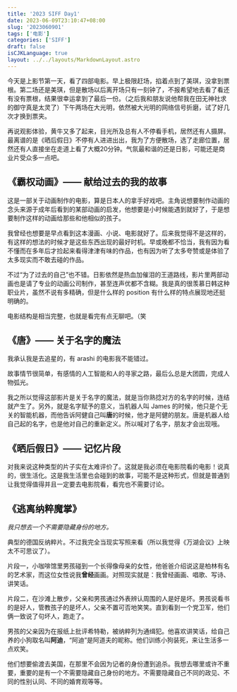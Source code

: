 ```yaml
---
title: '2023 SIFF Day1'
date: 2023-06-09T23:10:47+08:00
slug: '2023060901'
tags: ['电影']
categories: ['SIFF']
draft: false
isCJKLanguage: true
layout: ../../layouts/MarkdownLayout.astro
---
```

今天是上影节第一天，看了四部电影。早上极限赶场，掐着点到了美琪，没拿到票根。第二场还是美琪，但是散场以后离开场只有一刻钟了，不报希望地去看了看还有没有票根，结果很幸运拿到了最后一份。（之后我和朋友说他帮我在田无神社求的御守真是太灵了）下午两场在大光明，依然被大光明的网络信号折磨，试了好几次才换到票夹。

再说观影体验，黄牛又多了起来，目光所及总有人不停看手机，居然还有人摄屏。最离谱的是《晒后假日》不停有人进进出出，我为了方便散场，选了走廊位置，居然还有人直接坐在走道上看了大概20分钟。气氛最和谐的还是日影，可能还是商业片受众多一点吧。

## 《霸权动画》—— 献给过去的我的故事

这是一部关于动画制作的电影，算是日本人的拿手好戏吧。主角说想要制作动画的念头来源于成年后看到的某部动画的启发，他想要是小时候能遇到就好了，于是想要制作这样的动画给那些和他相似的孩子。

我曾经也想要是早点看到这本漫画、小说、电影就好了。后来我觉得不是这样的，有这样的想法的时候才是这些东西出现的最好时机。早或晚都不恰当，我有因为看不懂而在多年后才捡起来看得津津有味的作品，也有因为听了太多夸赞或是体验了太多现实而不敢去碰的作品。

不过“为了过去的自己”也不错。日影依然是热血加催泪的王道路线，影片里两部动画也是请了专业的动画公司制作，甚至连声优都不含糊。我是真的很羡慕日韩这种职业片，虽然不说有多精确，但是什么样的 position 有什么样的特点展现地还挺明确的。

电影结构是相当完整，也就是看完有点无聊吧。（笑

## 《唐》—— 关于名字的魔法

我承认我是去追星的，有 arashi 的电影我不能错过。

故事情节很简单，有感情的人工智能和人的寻家之路，最后么总是大团圆，完成人物弧光。

我之所以觉得这部影片是关于名字的魔法，就是当你熟捻对方的名字的时候，连结就产生了。另外，就是名字赋予的意义，当机器人叫 James 的时候，他只是个无关的智能机器，而他告诉阿健自己叫**唐**的时候，他才是阿健的朋友。唐是机器人给自己起的名字，也是他对自己的重新定义。所以喊对了名字，朋友才会出现哦。

## 《晒后假日》—— 记忆片段

对我来说这种类型的片子实在太难评价了。这就是我必须在电影院看的电影！说真的，很生活化。这是我生活里也会碰到的故事，可能不是这种形式，但就是普通到让我觉得值得并且一定要去电影院看，看完也不需要讨论。

## 《逃离纳粹魔掌》

*我只想去一个不需要隐藏身份的地方。*

典型的德国反纳粹片。不过我完全当现实写照来看（所以我觉得《万湖会议》上映太不可思议了）。

片段一，小咖啡馆里男孩碰到一个长得像母亲的女性，他爸爸介绍说这是柏林有名的艺术家，而这位女性说我**曾经**画画。对照现实就是：我曾经画画、唱歌、写诗、讲笑话。

片段二，在沙滩上散步，父亲和男孩通过外表辨认周围的人是好是坏。男孩说看书的是好人，管教孩子的是坏人，父亲不置可否地笑笑。直到看到一个党卫军，他们俩一致说了句坏人，跑走了。

男孩的父亲因为在报纸上批评希特勒，被纳粹列为通缉犯。他喜欢讲笑话，给自己养的小狗取名叫**阿迪**，“阿迪”是阿道夫的昵称。他们训练小狗装死，来让生活多一点欢笑。

他们想要偷渡去美国，在那里不会因为记者的身份遭到追杀。我想去哪里或许不重要，重要的是有一个不需要隐藏自己身份的地方。不需要隐藏自己不同的政见、不同的性别认同、不同的婚育观等等。
